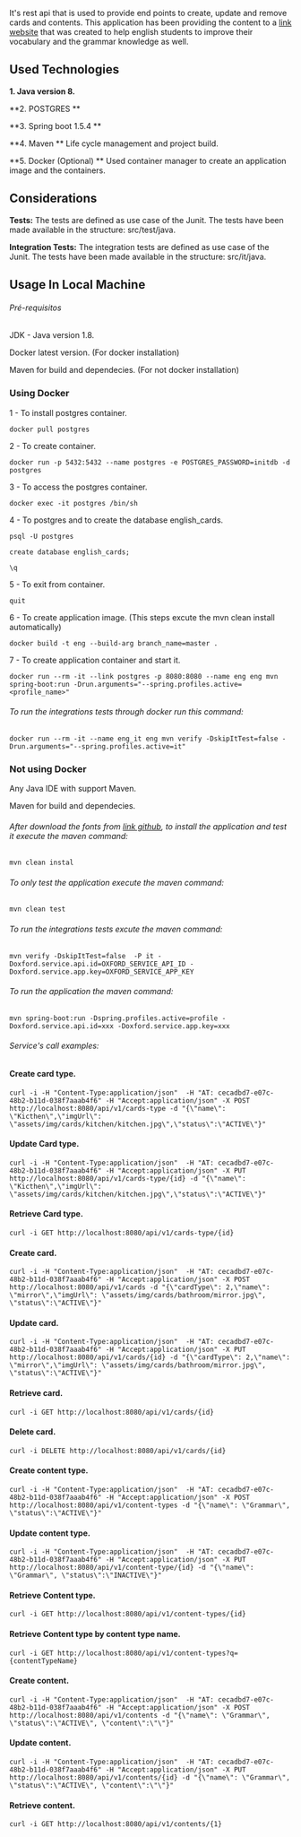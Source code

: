It's rest api that is used to provide end points to create, update and remove cards and contents. This application has been providing the content to a  [link website](https://tomasmaiorino.bitbucket.io/) that was created to help english students to improve their vocabulary and the grammar knowledge as well.

## Used Technologies

**1. Java version 8.**

**2. POSTGRES **

**3. Spring boot 1.5.4 **

**4. Maven **  Life cycle management and project build.

**5. Docker (Optional) ** Used container manager to create an application image and the containers.

## Considerations

**Tests:** The tests are defined as use case of the Junit. The tests have been made available in the structure: src/test/java.

**Integration Tests:** The integration tests are defined as use case of the Junit. The tests have been made available in the structure: src/it/java.

## Usage In Local Machine

###### Pré-requisitos

JDK - Java version 1.8.

Docker latest version. (For docker installation)

Maven for build and dependecies. (For not docker installation)

### Using Docker

1 - To install postgres container.  
```$
docker pull postgres
```  
2 - To create container.  
```$
docker run -p 5432:5432 --name postgres -e POSTGRES_PASSWORD=initdb -d postgres
```  
3 - To access the postgres container.
```$
docker exec -it postgres /bin/sh
```  
4 - To postgres and to create the database english_cards.  
```$
psql -U postgres
```  
```$
create database english_cards;
```  
```$
\q
```  
5 - To exit from container.  
```$
quit
```  
6 - To create application image. (This steps excute the mvn clean install automatically)  
```$
docker build -t eng --build-arg branch_name=master .
```  
7 - To create application container and start it.  
```$
docker run --rm -it --link postgres -p 8080:8080 --name eng eng mvn spring-boot:run -Drun.arguments="--spring.profiles.active=<profile_name>"
```  

###### To run the integrations tests through docker run this command:
```$
docker run --rm -it --name eng_it eng mvn verify -DskipItTest=false -Drun.arguments="--spring.profiles.active=it"
```

### Not using Docker

Any Java IDE with support Maven.

Maven for build and dependecies.

###### After download the fonts from [link github](http://github.com/tomasmaiorino), to install the application and test it execute the maven command:
```$
mvn clean instal
```

###### To only test the application execute the maven command:
```$
mvn clean test
```

###### To run the integrations tests excute the maven command:
```$
mvn verify -DskipItTest=false  -P it -Doxford.service.api.id=OXFORD_SERVICE_API_ID -Doxford.service.app.key=OXFORD_SERVICE_APP_KEY
```

###### To run the application the maven command:
```$
mvn spring-boot:run -Dspring.profiles.active=profile -Doxford.service.api.id=xxx -Doxford.service.app.key=xxx
```

###### Service's call examples:

#### Create card type.
```$
curl -i -H "Content-Type:application/json"  -H "AT: cecadbd7-e07c-48b2-b11d-038f7aaab4f6" -H "Accept:application/json" -X POST http://localhost:8080/api/v1/cards-type -d "{\"name\": \"Kicthen\",\"imgUrl\": \"assets/img/cards/kitchen/kitchen.jpg\",\"status\":\"ACTIVE\"}"
```

#### Update Card type.
```$
curl -i -H "Content-Type:application/json"  -H "AT: cecadbd7-e07c-48b2-b11d-038f7aaab4f6" -H "Accept:application/json" -X PUT http://localhost:8080/api/v1/cards-type/{id} -d "{\"name\": \"Kicthen\",\"imgUrl\": \"assets/img/cards/kitchen/kitchen.jpg\",\"status\":\"ACTIVE\"}"
```

#### Retrieve Card type.
```$
curl -i GET http://localhost:8080/api/v1/cards-type/{id}
```

#### Create card.
```$
curl -i -H "Content-Type:application/json"  -H "AT: cecadbd7-e07c-48b2-b11d-038f7aaab4f6" -H "Accept:application/json" -X POST http://localhost:8080/api/v1/cards -d "{\"cardType\": 2,\"name\": \"mirror\",\"imgUrl\": \"assets/img/cards/bathroom/mirror.jpg\", \"status\":\"ACTIVE\"}"
```

#### Update card.
```$
curl -i -H "Content-Type:application/json"  -H "AT: cecadbd7-e07c-48b2-b11d-038f7aaab4f6" -H "Accept:application/json" -X PUT http://localhost:8080/api/v1/cards/{id} -d "{\"cardType\": 2,\"name\": \"mirror\",\"imgUrl\": \"assets/img/cards/bathroom/mirror.jpg\", \"status\":\"ACTIVE\"}"
```

#### Retrieve card.
```$
curl -i GET http://localhost:8080/api/v1/cards/{id}
```

#### Delete card.
```$
curl -i DELETE http://localhost:8080/api/v1/cards/{id}
```

#### Create content type.
```$
curl -i -H "Content-Type:application/json"  -H "AT: cecadbd7-e07c-48b2-b11d-038f7aaab4f6" -H "Accept:application/json" -X POST http://localhost:8080/api/v1/content-types -d "{\"name\": \"Grammar\", \"status\":\"ACTIVE\"}"
```

#### Update content type.
```$
curl -i -H "Content-Type:application/json"  -H "AT: cecadbd7-e07c-48b2-b11d-038f7aaab4f6" -H "Accept:application/json" -X PUT http://localhost:8080/api/v1/content-type/{id} -d "{\"name\": \"Grammar\", \"status\":\"INACTIVE\"}"
```

#### Retrieve Content type.
```$
curl -i GET http://localhost:8080/api/v1/content-types/{id}
```

#### Retrieve Content type by content type name.
```$
curl -i GET http://localhost:8080/api/v1/content-types?q={contentTypeName}
```

#### Create content.
```$
curl -i -H "Content-Type:application/json"  -H "AT: cecadbd7-e07c-48b2-b11d-038f7aaab4f6" -H "Accept:application/json" -X POST http://localhost:8080/api/v1/contents -d "{\"name\": \"Grammar\", \"status\":\"ACTIVE\", \"content\":\"\"}"
```

#### Update content.
```$
curl -i -H "Content-Type:application/json"  -H "AT: cecadbd7-e07c-48b2-b11d-038f7aaab4f6" -H "Accept:application/json" -X PUT http://localhost:8080/api/v1/contents/{id} -d "{\"name\": \"Grammar\", \"status\":\"ACTIVE\", \"content\":\"\"}"
```

#### Retrieve content.
```$
curl -i GET http://localhost:8080/api/v1/contents/{1}
```
